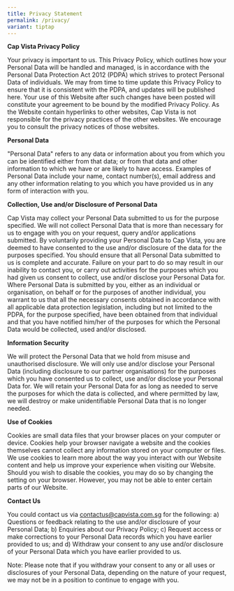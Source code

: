 ```yaml
---
title: Privacy Statement
permalink: /privacy/
variant: tiptap
---
```

<p><strong>Cap Vista Privacy Policy</strong></p><p>Your privacy is important to us. This Privacy Policy, which outlines how your Personal Data will be handled and managed, is in accordance with the Personal Data Protection Act 2012 (PDPA) which strives to protect Personal Data of individuals. We may from time to time update this Privacy Policy to ensure that it is consistent with the PDPA, and updates will be published here. Your use of this Website after such changes have been posted will constitute your agreement to be bound by the modified Privacy Policy. As the Website contain hyperlinks to other websites, Cap Vista is not responsible for the privacy practices of the other websites. We encourage you to consult the privacy notices of those websites.</p><p><strong>Personal Data</strong></p><p>"Personal Data" refers to any data or information about you from which you can be identified either from that data; or from that data and other information to which we have or are likely to have access. Examples of Personal Data include your name, contact number(s), email address and any other information relating to you which you have provided us in any form of interaction with you.</p><p><strong>Collection, Use and/or Disclosure of Personal Data</strong></p><p>Cap Vista may collect your Personal Data submitted to us for the purpose specified. We will not collect Personal Data that is more than necessary for us to engage with you on your request, query and/or applications submitted. By voluntarily providing your Personal Data to Cap Vista, you are deemed to have consented to the use and/or disclosure of the data for the purposes specified. You should ensure that all Personal Data submitted to us is complete and accurate. Failure on your part to do so may result in our inability to contact you, or carry out activities for the purposes which you had given us consent to collect, use and/or disclose your Personal Data for. Where Personal Data is submitted by you, either as an individual or organisation, on behalf or for the purposes of another individual, you warrant to us that all the necessary consents obtained in accordance with all applicable data protection legislation, including but not limited to the PDPA, for the purpose specified, have been obtained from that individual and that you have notified him/her of the purposes for which the Personal Data would be collected, used and/or disclosed.</p><p><strong>Information Security</strong></p><p>We will protect the Personal Data that we hold from misuse and unauthorised disclosure. We will only use and/or disclose your Personal Data (including disclosure to our partner organisations) for the purposes which you have consented us to collect, use and/or disclose your Personal Data for. We will retain your Personal Data for as long as needed to serve the purposes for which the data is collected, and where permitted by law, we will destroy or make unidentifiable Personal Data that is no longer needed.</p><p><strong>Use of Cookies</strong></p><p>Cookies are small data files that your browser places on your computer or device. Cookies help your browser navigate a website and the cookies themselves cannot collect any information stored on your computer or files. We use cookies to learn more about the way you interact with our Website content and help us improve your experience when visiting our Website. Should you wish to disable the cookies, you may do so by changing the setting on your browser. However, you may not be able to enter certain parts of our Website.</p><p><strong>Contact Us</strong></p><p>You could contact us via <a href="contactus@capvista.com.sg" rel="noopener noreferrer nofollow" target="_blank">contactus@capvista.com.sg</a> for the following: a) Questions or feedback relating to the use and/or disclosure of your Personal Data; b) Enquiries about our Privacy Policy; c) Request access or make corrections to your Personal Data records which you have earlier provided to us; and d) Withdraw your consent to any use and/or disclosure of your Personal Data which you have earlier provided to us.</p><p>Note: Please note that if you withdraw your consent to any or all uses or disclosures of your Personal Data, depending on the nature of your request, we may not be in a position to continue to engage with you.</p>